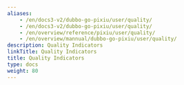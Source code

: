 ```yaml
---
aliases:
    - /en/docs3-v2/dubbo-go-pixiu/user/quality/
    - /en/docs3-v2/dubbo-go-pixiu/user/quality/
    - /en/overview/reference/pixiu/user/quality/
    - /en/overview/mannual/dubbo-go-pixiu/user/quality/
description: Quality Indicators
linkTitle: Quality Indicators
title: Quality Indicators
type: docs
weight: 80
---
```


